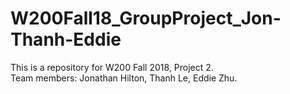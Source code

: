 # W200Fall18_GroupProject_Jon-Thanh-Eddie

This is a repository for W200 Fall 2018, Project 2. 
<br />
Team members: Jonathan Hilton, Thanh Le, Eddie Zhu.
